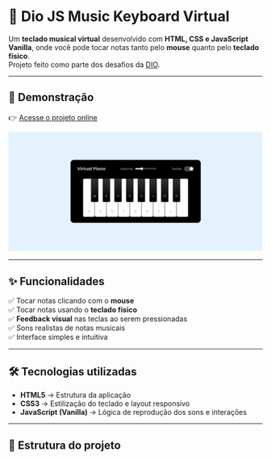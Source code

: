 # 🎹 Dio JS Music Keyboard Virtual

Um **teclado musical virtual** desenvolvido com **HTML, CSS e JavaScript Vanilla**, onde você pode tocar notas tanto pelo **mouse** quanto pelo **teclado físico**.  
Projeto feito como parte dos desafios da [DIO](https://www.dio.me/).

---

## 🚀 Demonstração

👉 [Acesse o projeto online](https://catarinaguima.github.io/Dio-js-music-keyboard-virtual/)  

![preview](image.png)

---

## ✨ Funcionalidades

✅ Tocar notas clicando com o **mouse**  
✅ Tocar notas usando o **teclado físico**  
✅ **Feedback visual** nas teclas ao serem pressionadas  
✅ Sons realistas de notas musicais  
✅ Interface simples e intuitiva  

---

## 🛠️ Tecnologias utilizadas

- **HTML5** → Estrutura da aplicação  
- **CSS3** → Estilização do teclado e layout responsivo  
- **JavaScript (Vanilla)** → Lógica de reprodução dos sons e interações  

---

## 📂 Estrutura do projeto


